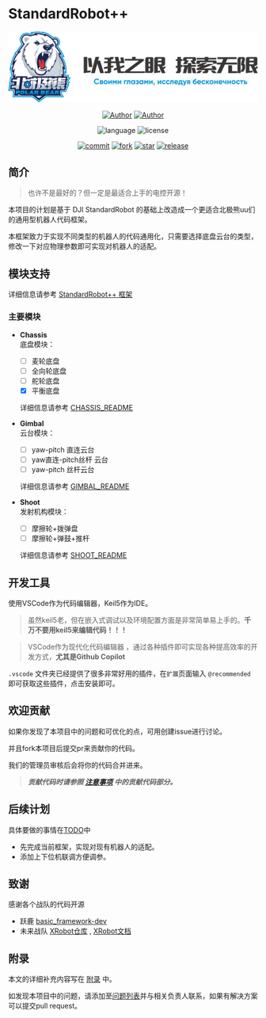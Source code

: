 # StandardRobot++
<div align=center>

![Logo](./doc/pic/Logo6.png)

[![Author](https://img.shields.io/badge/Author-小企鹅-orange.svg)](https://gitee.com/Ljw0401)
[![Author](https://img.shields.io/badge/Author-YZX-orange.svg)](https://gitee.com/yuan-zaixiu)

![language](https://img.shields.io/badge/language-C-blue.svg)
![license](https://img.shields.io/badge/license-MIT-green.svg)

[![commit](https://svg.hamm.cn/gitee.svg?user=SMBU-POLARBEAR&project=StandardRobotpp&type=commit)](https://gitee.com/SMBU-POLARBEAR/StandardRobotpp)
[![fork](https://gitee.com/SMBU-POLARBEAR/StandardRobotpp/badge/fork.svg?theme=dark)](https://gitee.com/SMBU-POLARBEAR/StandardRobotpp)
[![star](https://gitee.com/SMBU-POLARBEAR/StandardRobotpp/badge/star.svg?theme=dark)](https://gitee.com/SMBU-POLARBEAR/StandardRobotpp)
[![release](https://svg.hamm.cn/gitee.svg?user=SMBU-POLARBEAR&project=StandardRobotpp&type=release)](https://gitee.com/SMBU-POLARBEAR/StandardRobotpp)

</div>

## 简介
> 也许不是最好的？但一定是最适合上手的电控开源！

本项目的计划是基于 DJI StandardRobot 的基础上改造成一个更适合北极熊uu们的通用型机器人代码框架。

本框架致力于实现不同类型的机器人的代码通用化，只需要选择底盘云台的类型，修改一下对应物理参数即可实现对机器人的适配。

## 模块支持
详细信息请参考 [StandardRobot++ 框架](./doc/framework.md)
### 主要模块
- **Chassis**\
  底盘模块：
  - [ ] 麦轮底盘
  - [ ] 全向轮底盘
  - [ ] 舵轮底盘
  - [x] 平衡底盘
  
  详细信息请参考 [CHASSIS_README](./application/chassis/CHASSIS_README.md)

- **Gimbal**\
  云台模块：
  - [ ] yaw-pitch 直连云台
  - [ ] yaw直连-pitch丝杆 云台
  - [ ] yaw-pitch 丝杆云台
  
  详细信息请参考 [GIMBAL_README](./application/gimbal/GIMBAL_README.md)

- **Shoot**\
  发射机构模块：
  - [ ] 摩擦轮+拨弹盘
  - [ ] 摩擦轮+弹鼓+推杆

  详细信息请参考 [SHOOT_README](./application/shoot/SHOOT_README.md)

<!-- - **Mechanical arm**\
  支持以下机械臂类型：
  
  详细信息请参考 [ARM_README](./application/arm/ARM_README.md) -->

## 开发工具
使用VSCode作为代码编辑器，Keil5作为IDE。
> 虽然keil5老，但在嵌入式调试以及环境配置方面是非常简单易上手的。**千万不要用keil5来编辑代码！！！**

> VSCode作为现代化代码编辑器 ，通过各种插件即可实现各种提高效率的开发方式，**尤其是Github Copilot**

`.vscode` 文件夹已经提供了很多非常好用的插件，在`扩展`页面输入 `@recommended` 即可获取这些插件，点击安装即可。

## 欢迎贡献
如果你发现了本项目中的问题和可优化的点，可用创建issue进行讨论。

并且fork本项目后提交pr来贡献你的代码。

我们的管理员审核后会将你的代码合并进来。

> ***贡献代码时请参照 [注意事项](./doc/注意事项.md/#贡献代码) 中的贡献代码部分。*** 

## 后续计划
具体要做的事情在[TODO](./doc/TODO.md)中
- 先完成当前框架，实现对现有机器人的适配。
- 添加上下位机联调方便调参。

## 致谢
感谢各个战队的代码开源
- 跃鹿 [basic_framework-dev](https://gitee.com/hnuyuelurm/basic_framework)
- 未来战队 [XRobot仓库](https://github.com/xrobot-org/XRobot) , [XRobot文档](https://xrobot-org.github.io/)

## 附录
本文的详细补充内容写在 [附录](./doc/appendix.md) 中。

如发现本项目中的问题，请添加至[问题列表](./doc/questions.md)并与相关负责人联系，如果有解决方案可以提交pull request。
